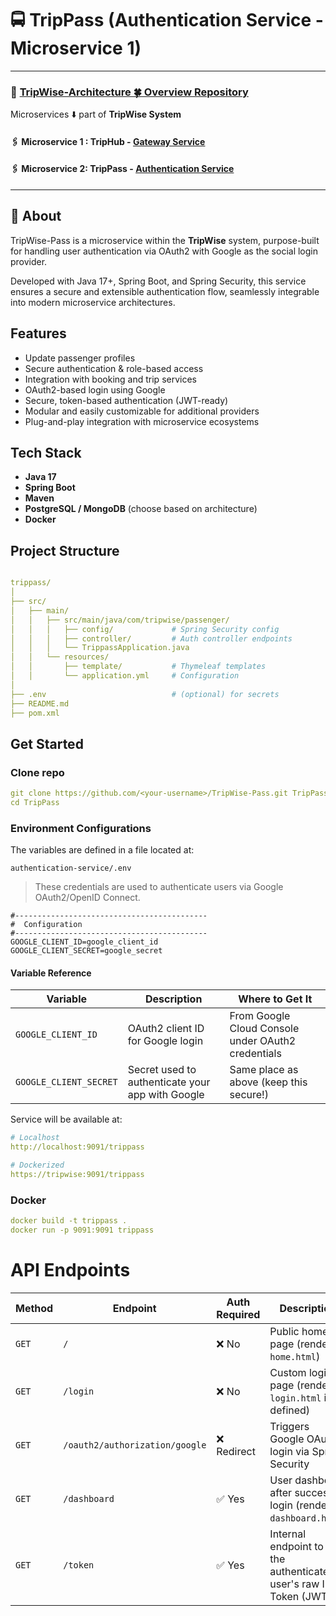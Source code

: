# 🚍 TripPass (Authentication  Service - Microservice 1)


---

### 🔗 [TripWise-Architecture 🍀 Overview Repository ](https://github.com/Ochwada/TripWise-Architecture)
Microservices ⬇️ part of **TripWise System**


#### 🖇️ Microservice 1 : TripHub - [ Gateway  Service]( )
#### 🖇️ Microservice 2: TripPass - [ Authentication Service](https://github.com/Ochwada/TripWise-Pass)

---

## 📖 About 
TripWise-Pass is a microservice within the **TripWise** system,  purpose-built for handling user authentication via
OAuth2 with Google as the social login provider.

Developed with Java 17+, Spring Boot, and Spring Security, this service ensures a secure and extensible authentication 
flow, seamlessly integrable into modern microservice architectures.

##  Features
- Update passenger profiles
- Secure authentication & role-based access
- Integration with booking and trip services 
- OAuth2-based login using Google 
- Secure, token-based authentication (JWT-ready)
- Modular and easily customizable for additional providers 
- Plug-and-play integration with microservice ecosystems


##  Tech Stack
- **Java 17**
- **Spring Boot**
- **Maven**
- **PostgreSQL / MongoDB** (choose based on architecture)
- **Docker**


## Project Structure
```yaml

trippass/
│
├── src/
│   ├── main/
│   │   ├── src/main/java/com/tripwise/passenger/
│   │   │   ├── config/             # Spring Security config
│   │   │   ├── controller/         # Auth controller endpoints
│   │   │   └── TrippassApplication.java
│   │   └── resources/
│   │       ├── template/           # Thymeleaf templates
│   │       └── application.yml     # Configuration
│
├── .env                            # (optional) for secrets
├── README.md
├── pom.xml

```

##  Get Started
### Clone repo

```yaml
git clone https://github.com/<your-username>/TripWise-Pass.git TripPass
cd TripPass
```

### Environment Configurations
The variables are defined  in a file located at:
```.dotenv
authentication-service/.env
```
> These credentials are used to authenticate users via Google OAuth2/OpenID Connect.

```.dotenv
#-------------------------------------------
#  Configuration
#-------------------------------------------
GOOGLE_CLIENT_ID=google_client_id
GOOGLE_CLIENT_SECRET=google_secret
```

#### Variable Reference

| Variable               | Description                                      | Where to Get It                                    |
|------------------------|--------------------------------------------------|----------------------------------------------------|
| `GOOGLE_CLIENT_ID`     | OAuth2 client ID for Google login                | From Google Cloud Console under OAuth2 credentials |
| `GOOGLE_CLIENT_SECRET` | Secret used to authenticate your app with Google | Same place as above (keep this secure!)            |


Service will be available at:
```yaml
# Localhost
http://localhost:9091/trippass

# Dockerized
https://tripwise:9091/trippass
```

### Docker 
```yaml
docker build -t trippass .
docker run -p 9091:9091 trippass
```

# API Endpoints

| Method | Endpoint                       | Auth Required | Description                                                          |
|--------|--------------------------------|---------------|----------------------------------------------------------------------|
| `GET`  | `/`                            | ❌ No          | Public home page (renders `home.html`)                               |
| `GET`  | `/login`                       | ❌ No          | Custom login page (renders `login.html` if defined)                  |
| `GET`  | `/oauth2/authorization/google` | ❌ Redirect    | Triggers Google OAuth2 login via Spring Security                     |
| `GET`  | `/dashboard`                   | ✅ Yes         | User dashboard after successful login (renders `dashboard.html`)     |
| `GET`  | `/token`                       | ✅ Yes         | Internal endpoint to get the authenticated user's raw ID Token (JWT) |


